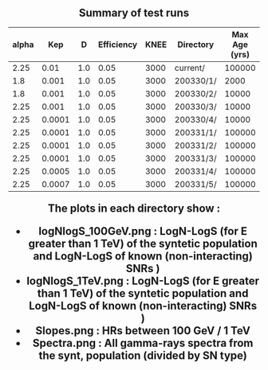 <html>
 <head>
  <meta charset="utf-8"/>
  <meta content="text/html;charset=UTF-8" http-equiv="Content-type"/>
 </head>
 <body>

<h2 align="center">Summary of test runs

  <table>
   <thead>
    <tr>
     <th>alpha</th>
     <th>Kep</th>
     <th>D</th>
     <th>Efficiency</th>
     <th>KNEE</th>
     <th>Directory</th>
     <th>Max Age (yrs)</th>
     <th>Gas density (cm-3)</th>
    </tr>
   </thead>
   <tr>
    <td>2.25</td>
    <td>0.01</td>
    <td>1.0</td>
    <td>0.05</td>
    <td>3000</td>
    <td>current/</td>
    <td>100000</td>
    <td>1.0</td>
   </tr>
   <tr>
    <td>1.8</td>
    <td>0.001</td>
    <td>1.0</td>
    <td>0.05</td>
    <td>3000</td>
    <td>200330/1/</td>
    <td>2000</td>
    <td>0.0</td>
   </tr>
   <tr>
    <td>1.8</td>
    <td>0.001</td>
    <td>1.0</td>
    <td>0.05</td>
    <td>3000</td>
    <td>200330/2/</td>
    <td>10000</td>
    <td>0.0</td>
   </tr>
   <tr>
    <td>2.25</td>
    <td>0.001</td>
    <td>1.0</td>
    <td>0.05</td>
    <td>3000</td>
    <td>200330/3/</td>
    <td>10000</td>
    <td>0.0</td>
   </tr>
   <tr>
    <td>2.25</td>
    <td>0.0001</td>
    <td>1.0</td>
    <td>0.05</td>
    <td>3000</td>
    <td>200330/4/</td>
    <td>10000</td>
    <td>0.0</td>
   </tr>
   <tr>
    <td>2.25</td>
    <td>0.0001</td>
    <td>1.0</td>
    <td>0.05</td>
    <td>3000</td>
    <td>200331/1/</td>
    <td>100000</td>
    <td>0.0</td>
   </tr>
   <tr>
    <td>2.25</td>
    <td>0.0001</td>
    <td>1.0</td>
    <td>0.05</td>
    <td>3000</td>
    <td>200331/2/</td>
    <td>100000</td>
    <td>1.0</td>
   </tr>
   <tr>
    <td>2.25</td>
    <td>0.0001</td>
    <td>1.0</td>
    <td>0.05</td>
    <td>3000</td>
    <td>200331/3/</td>
    <td>100000</td>
    <td>0.1</td>
   </tr>
   <tr>
    <td>2.25</td>
    <td>0.0005</td>
    <td>1.0</td>
    <td>0.05</td>
    <td>3000</td>
    <td>200331/4/</td>
    <td>100000</td>
    <td>0.01</td>
   </tr>
   <tr>
    <td>2.25</td>
    <td>0.0007</td>
    <td>1.0</td>
    <td>0.05</td>
    <td>3000</td>
    <td>200331/5/</td>
    <td>100000</td>
    <td>0.01</td>
   </tr>
  </table>
  
  
  The plots in each directory show : 
  <ul>
  <li> <b>logNlogS_100GeV.png</b> : LogN-LogS (for E greater than 1 TeV) of the syntetic population and LogN-LogS of known (non-interacting) SNRs )
  <li> <b>logNlogS_1TeV.png</b>  :  LogN-LogS (for E greater than 1 TeV) of the syntetic population and LogN-LogS of known (non-interacting) SNRs )
  <li> <b>Slopes.png</b> : HRs between 100 GeV / 1 TeV  
  <li> <b>Spectra.png</b> : All gamma-rays spectra from the synt, population (divided by SN type) 
  </ul>
  
  
  
  
  
 </body>
</html>

